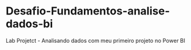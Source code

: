 # Desafio-Fundamentos-analise-dados-bi
Lab Projetct - Analisando dados com meu primeiro projeto no Power BI
